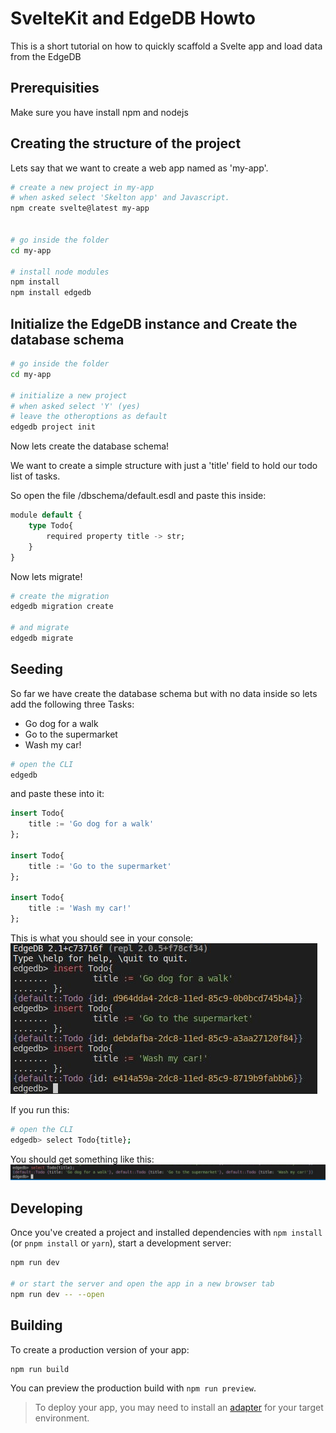# SvelteKit and EdgeDB Howto

This is a short tutorial on how to quickly scaffold a Svelte app and load data from the EdgeDB

## Prerequisities

Make sure you have install npm and nodejs

## Creating the structure of the project

Lets say that we want to create a web app named as 'my-app'.

```bash
# create a new project in my-app
# when asked select 'Skelton app' and Javascript.
npm create svelte@latest my-app


# go inside the folder
cd my-app

# install node modules
npm install
npm install edgedb
```

## Initialize the EdgeDB instance and Create the database schema

```bash
# go inside the folder
cd my-app

# initialize a new project
# when asked select 'Y' (yes)
# leave the otheroptions as default
edgedb project init
```

Now lets create the database schema!

We want to create a simple structure with just a 'title' field to hold our todo list of tasks.

So open the file /dbschema/default.esdl and paste this inside:

```sql
module default {
	type Todo{
		required property title -> str;
	}
}
```
Now lets migrate!

```bash
# create the migration
edgedb migration create

# and migrate
edgedb migrate
```

## Seeding

So far we have create the database schema but with no data inside so lets add the following three Tasks:

* Go dog for a walk
* Go to the supermarket
* Wash my car!

```bash
# open the CLI
edgedb
```

and paste these into it:

```sql
insert Todo{
	title := 'Go dog for a walk'
};

insert Todo{
	title := 'Go to the supermarket'
};

insert Todo{
	title := 'Wash my car!'
};
```

This is what you should see in your console:
![Inserting TODO tasks](static/insert.jpg)

If you run this:
```bash
# open the CLI
edgedb> select Todo{title};
```
You should get something like this:
![Inserting TODO tasks](static/select.jpg)


## Developing

Once you've created a project and installed dependencies with `npm install` (or `pnpm install` or `yarn`), start a development server:

```bash
npm run dev

# or start the server and open the app in a new browser tab
npm run dev -- --open
```

## Building

To create a production version of your app:

```bash
npm run build
```

You can preview the production build with `npm run preview`.

> To deploy your app, you may need to install an [adapter](https://kit.svelte.dev/docs/adapters) for your target environment.
